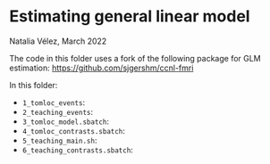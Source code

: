 # Estimating general linear model
Natalia Vélez, March 2022

The code in this folder uses a fork of the following package for GLM estimation:
https://github.com/sjgershm/ccnl-fmri

In this folder:
* `1_tomloc_events`: 
* `2_teaching_events`:
* `3_tomloc_model.sbatch`:
* `4_tomloc_contrasts.sbatch`:
* `5_teaching_main.sh`:
* `6_teaching_contrasts.sbatch`:
